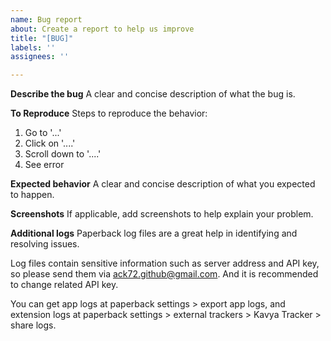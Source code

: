 ```yaml
---
name: Bug report
about: Create a report to help us improve
title: "[BUG]"
labels: ''
assignees: ''

---
```


**Describe the bug**
A clear and concise description of what the bug is.

**To Reproduce**
Steps to reproduce the behavior:
1. Go to '...'
2. Click on '....'
3. Scroll down to '....'
4. See error

**Expected behavior**
A clear and concise description of what you expected to happen.

**Screenshots**
If applicable, add screenshots to help explain your problem.

**Additional logs**
Paperback log files are a great help in identifying and resolving issues.

Log files contain sensitive information such as server address and API key,
so please send them via <ack72.github@gmail.com>.
And it is recommended to change related API key.

You can get app logs at paperback settings > export app logs,
and extension logs at paperback settings > external trackers > Kavya Tracker > share logs.

